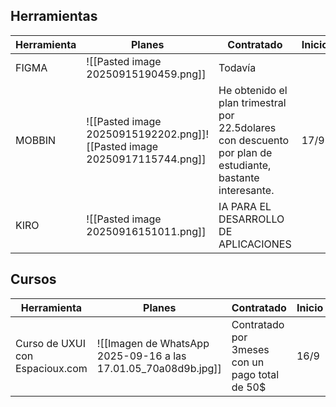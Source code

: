 ## Herramientas

| Herramienta | Planes                                                                   | Contratado                                                                                                 | Inicio |
| ----------- | ------------------------------------------------------------------------ | ---------------------------------------------------------------------------------------------------------- | ------ |
| FIGMA       | ![[Pasted image 20250915190459.png]]                                     | Todavía                                                                                                    |        |
| MOBBIN      | ![[Pasted image 20250915192202.png]]![[Pasted image 20250917115744.png]] | He obtenido el plan trimestral por 22.5dolares con descuento por plan de estudiante, bastante interesante. | 17/9   |
| KIRO        | ![[Pasted image 20250916151011.png]]                                     | IA PARA EL DESARROLLO DE APLICACIONES                                                                      |        |
## Cursos
| Herramienta                     | Planes                                                         | Contratado                                     | Inicio |
| ------------------------------- | -------------------------------------------------------------- | ---------------------------------------------- | ------ |
| Curso de UXUI con Espacioux.com | ![[Imagen de WhatsApp 2025-09-16 a las 17.01.05_70a08d9b.jpg]] | Contratado por 3meses con un pago total de 50$ | 16/9   |